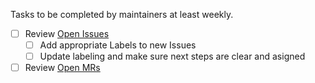 Tasks to be completed by maintainers at least weekly. 
<!-- Title the issue as "<ISO date> Maintainer Tasks" e.g. "2027-07-09 Maintainer Tasks" -->

- [ ] Review [Open Issues]()
    - [ ] Add appropriate Labels to new Issues
    - [ ] Update labeling and make sure next steps are clear and asigned
- [ ] Review [Open MRs]()

